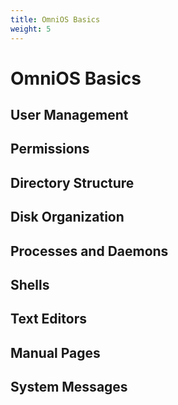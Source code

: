 ```yaml
---
title: OmniOS Basics
weight: 5
---
```


# OmniOS Basics



## User Management



## Permissions



## Directory Structure



## Disk Organization



## Processes and Daemons



## Shells



## Text Editors



## Manual Pages



## System Messages

